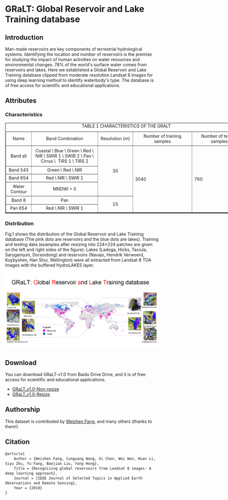 # GRaLT: Global Reservoir and Lake Training database

## Introduction

Man-made reservoirs are key components of terrestrial hydrological systems. Identifying the location and number of reservoirs is the premise for studying the impact of human activities on water resources and environmental changes. 78% of the world's surface water comes from reservoirs and lakes. Here we established a Global Reservoir and Lake Training database clipped from moderate resolution Landsat 8 images for using deep learning method to identify waterbody's type. The database is of free access for scientific and educational applications.

## Attributes

### Characteristics

<table border="2" cellpadding="0" cellspacing="0" width="794" style="border-collapse:
 collapse;table-layout:fixed;width:597pt"> 
 <caption>TABLE 1 CHARACTERISTICS OF THE GRALT</caption>
   <colgroup>
    <col width="72" style="width:60pt" /> 
    <col width="226" style="mso-width-source:userset;mso-width-alt:7232;width:170pt" /> 
    <col width="106" style="mso-width-source:userset;mso-width-alt:3392;width:85pt" /> 
    <col width="204" style="mso-width-source:userset;mso-width-alt:6528;width:60pt" /> 
    <col width="186" style="mso-width-source:userset;mso-width-alt:5952;width:60pt" /> 
   </colgroup>
   <tbody>
    <tr height="40" style="height:30.0pt"> 
     <td height="40" class="xl6522915" width="72" style="height:30.0pt;width:54pt;text-align:center;vertical-align:middle">Name</td> 
     <td class="xl6522915" width="226" style="width:170pt;text-align:center;vertical-align:middle">Band Combination</td> 
     <td class="xl6522915" width="106" style="width:80pt;text-align:center;vertical-align:middle">Resolution (m)</td> 
     <td class="xl6522915" width="204" style="width:153pt;text-align:center;vertical-align:middle">Number of training samples</td> 
     <td class="xl6522915" width="186" style="width:140pt;text-align:center;vertical-align:middle">Number of testing samples</td> 
    </tr> 
    <tr height="60" style="height:45.0pt"> 
     <td height="60" class="xl6622915" width="72" style="height:45.0pt;width:54pt;text-align:center;vertical-align:middle">Band all</td> 
     <td class="xl6622915" width="226" style="width:170pt;text-align:center;vertical-align:middle">Coastal \ Blue \ Green \ Red \ NIR \ SWIR 1 \ SWIR 2 \ Pan \ Cirrus \<span style="mso-spacerun:yes">&nbsp; </span>TIRS 1 \ TIRS 2</td> 
     <td rowspan="4" class="xl6722915" width="106" style="border-top:none;width:80pt;text-align:center;vertical-align:middle">30</td> 
     <td rowspan="6" class="xl6722915" width="204" style="border-bottom:1.0pt solid black;
  border-top:none;width:153pt">3040</td> 
     <td rowspan="6" class="xl6722915" width="186" style="border-bottom:1.0pt solid black;
  border-top:none;width:140pt">760</td> 
    </tr> 
    <tr height="20" style="height:15.0pt"> 
     <td height="20" class="xl6622915" width="72" style="height:15.0pt;width:54pt;text-align:center;vertical-align:middle">Band 543</td> 
     <td class="xl6622915" width="226" style="width:170pt;text-align:center;vertical-align:middle">Green \ Red \ NIR</td> 
    </tr> 
    <tr height="20" style="height:15.0pt"> 
     <td height="20" class="xl6622915" width="72" style="height:15.0pt;width:54pt;text-align:center;vertical-align:middle">Band 654</td> 
     <td class="xl6622915" width="226" style="width:170pt;text-align:center;vertical-align:middle">Red \ NIR \ SWIR 1</td> 
    </tr> 
    <tr height="40" style="height:30.0pt"> 
     <td height="40" class="xl6622915" width="72" style="height:30.0pt;width:54pt;text-align:center;vertical-align:middle">Water Contour</td> 
     <td class="xl6822915" width="226" style="width:170pt;text-align:center;vertical-align:middle">MNDWI &gt; 0</td> 
    </tr> 
    <tr height="20" style="height:15.0pt"> 
     <td height="20" class="xl6622915" width="72" style="height:15.0pt;width:54pt;text-align:center;vertical-align:middle">Band 8</td> 
     <td class="xl6622915" width="226" style="width:170pt;text-align:center;vertical-align:middle">Pan</td> 
     <td rowspan="2" class="xl6622915" width="106" style="border-bottom:1.0pt solid black;
  width:80pt;text-align:center;vertical-align:middle">15</td> 
    </tr> 
    <tr height="21" style="height:15.75pt"> 
     <td height="21" class="xl6922915" width="72" style="height:15.75pt;width:54pt;text-align:center;vertical-align:middle">Pan 654</td> 
     <td class="xl6922915" width="226" style="width:170pt;text-align:center;vertical-align:middle">Red \ NIR \ SWIR 1</td> 
    </tr>
   </tbody>
  </table>

### Distribution 
Fig.1 shows the distribution of the Global Reservoir and Lake Training database (The pink dots are reservoirs and the blue dots are lakes). Training and testing data (examples after resizing into 224×224 patches are given on the left and right sides of the figure): Lakes (Ladoga, Hicks, Taciula, Sarygamysh, Dorsoidong) and reservoirs (Navajo, Hendrik Verwoerd, Kuybyshev, Han Shui, Wellington) were all extracted from Landsat 8 TOA images with the buffered HydroLAKES layer.

<div style="color:#0000FF" align="center">
<img src="images/cover.jpg" width="600"/> 
</div>

## Download

You can download GRaLT-v1.0 from Baidu Drive Drive, and it is of free access for scientific and educational applications.
* [GRaLT_v1.0-Non-resize](https://github.com/jwyang/graph-rcnn.pytorch) 
* [GRaLT_v1.0-Resize](https://github.com/jwyang/graph-rcnn.pytorch) 

## Authorship

This dataset is contributed by [Weizhen Fang](https://github.com/Weizhen-Fang), and many others (thanks to them!).

## Citation

    @article{
        Author = {Weizhen Fang, Cunguang Wang, Xi Chen, Wei Wan, Huan Li, Siyu Zhu, Yu Fang, Baojian Liu, Yang Hong},
        Title = {Recognizing global reservoirs from Landsat 8 images: A deep learning approach},
        Journal = {IEEE Journal of Selected Topics in Applied Earth Observations and Remote Sensing},
        Year = {2019}
    }
